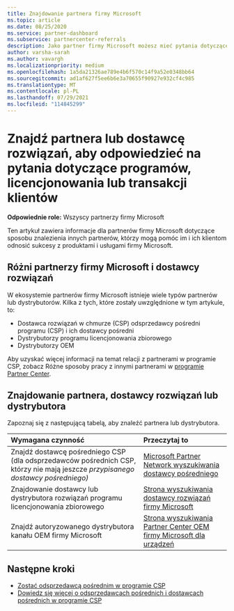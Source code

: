 ```yaml
---
title: Znajdowanie partnera firmy Microsoft
ms.topic: article
ms.date: 08/25/2020
ms.service: partner-dashboard
ms.subservice: partnercenter-referrals
description: Jako partner firmy Microsoft możesz mieć pytania dotyczące sposobu pomagania klientom lub określonym programom. Znajdź innych partnerów, którzy mogą ci pomóc.
author: varsha-sarah
ms.author: vavargh
ms.localizationpriority: medium
ms.openlocfilehash: 1a5da21326ae789e4b6f570c14f9a52e0348bb64
ms.sourcegitcommit: ad1af627f5ee6b6e3a70655f90927e932cf4c985
ms.translationtype: MT
ms.contentlocale: pl-PL
ms.lasthandoff: 07/29/2021
ms.locfileid: "114845299"
---
```

# <a name="find-a-partner-or-solution-provider-to-answer-questions-about-programs-licensing-or-customer-deals"></a>Znajdź partnera lub dostawcę rozwiązań, aby odpowiedzieć na pytania dotyczące programów, licencjonowania lub transakcji klientów 

**Odpowiednie role:** Wszyscy partnerzy firmy Microsoft

Ten artykuł zawiera informacje dla partnerów firmy Microsoft dotyczące sposobu znalezienia innych partnerów, którzy mogą pomóc im i ich klientom odnosić sukcesy z produktami i usługami firmy Microsoft.

## <a name="different-microsoft-partners-and-solution-providers"></a>Różni partnerzy firmy Microsoft i dostawcy rozwiązań

W ekosystemie partnerów firmy Microsoft istnieje wiele typów partnerów lub dystrybutorów. Kilka z tych, które zostały uwzględnione w tym artykule, to:

- Dostawca rozwiązań w chmurze (CSP) odsprzedawcy pośredni programu (CSP) i ich dostawcy pośredni
- Dystrybutorzy programu licencjonowania zbiorowego
- Dystrybutorzy OEM

Aby uzyskać więcej informacji na temat relacji z partnerami w programie CSP, zobacz Różne sposoby pracy z innymi partnerami w [programie Partner Center](work-with-other-partners.md).

## <a name="find-a-partner-solution-provider-or-distributor"></a>Znajdowanie partnera, dostawcy rozwiązań lub dystrybutora

Zapoznaj się z następującą tabelą, aby znaleźć partnera lub dystrybutora.

|Wymagana czynność  | Przeczytaj to  |
|:------------------|:--------------- |
|Znajdź dostawcę pośredniego CSP (dla odsprzedawców pośrednich CSP, którzy nie mają jeszcze *przypisanego dostawcy pośredniego)* | [Microsoft Partner Network wyszukiwania dostawcy pośredniego](https://partner.microsoft.com/membership/cloud-solution-provider/find-a-provider)  |
|Znajdowanie dostawcy lub dystrybutora rozwiązań programu licencjonowania zbiorowego  | [Strona wyszukiwania dostawcy rozwiązań firmy Microsoft](https://www.microsoft.com/solution-providers/home)  |
|Znajdź autoryzowanego dystrybutora kanału OEM firmy Microsoft  | [Strona wyszukiwania Partner Center OEM firmy Microsoft dla urządzeń](https://devicepartner.microsoft.com/connect/distributor)  |

## <a name="next-steps"></a>Następne kroki

- [Zostać odsprzedawcą pośrednim w programie CSP](https://partner.microsoft.com/licensing)
- [Dowiedz się więcej o odsprzedawcach pośrednich i dostawcach pośrednich w programie CSP](work-with-other-partners.md)